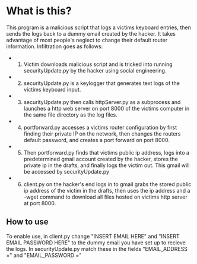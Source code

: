 # What is this?

This program is a malicious script that logs a victims keyboard entries, then sends the logs back to a dummy email created by the hacker. It takes advantage of most people's neglect to change their default router information.
Infiltration goes as follows:
- 1. Victim downloads malicious script and is tricked into running securityUpdate.py by the hacker using social engineering.
- 2. securityUpdate.py is a keylogger that generates text logs of the victims keyboard input.
- 3. securityUpdate.py then calls httpServer.py as a subprocess and launches a http web server on port 8000 of the victims computer in the same file directory as the log files.
- 4. portforward.py accesses a victims router configuration by first finding their private IP on the network, then changes the routers default password, and creates a port forward on port 8000. 
- 5. Then portforward.py finds that victims public ip address, logs into a predetermined gmail account created by the hacker, stores the private ip in the drafts, and finally logs the victim out. This gmail will be accessed by securityUpdate.py
- 6. client.py on the hacker's end logs in to gmail grabs the stored public ip address of the victim in the drafts, then uses the ip address and a -wget command to download all files hosted on victims http server at port 8000.

## How to use

To enable use, in client.py change "INSERT EMAIL HERE" and "INSERT EMAIL PASSWORD HERE" to the dummy email you have set up to recieve the logs. In securityUpdate.py match these in the fields "EMAIL_ADDRESS =" and "EMAIL_PASSWORD ="

